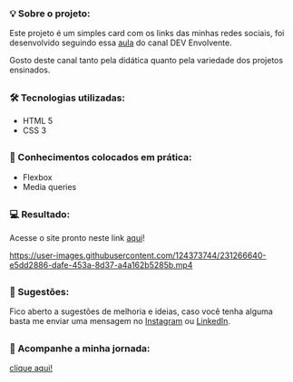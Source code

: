 ### 💡 Sobre o projeto:

Este projeto é um simples card com os links das minhas redes sociais, foi desenvolvido seguindo essa [aula](https://youtu.be/lqWIdekLaqs) do canal DEV Envolvente.

Gosto deste canal tanto pela didática quanto pela variedade dos projetos ensinados.

##

### 🛠 Tecnologias utilizadas:

- HTML 5
- CSS 3

##

### 📝 Conhecimentos colocados em prática:

- Flexbox
- Media queries

##

### 💻 Resultado:

Acesse o site pronto neste link [aqui](https://oliveltonsantos.github.io/card-links)!

https://user-images.githubusercontent.com/124373744/231266640-e5dd2886-dafe-453a-8d37-a4a162b5285b.mp4

##

### 💬 Sugestões:

Fico aberto a sugestões de melhoria e ideias, caso você tenha alguma basta me enviar uma mensagem no [Instagram](https://www.instagram.com/navegandoemc0d1gos) ou [LinkedIn](https://www.linkedin.com/in/olivelton-santos).

##

### 📱 Acompanhe a minha jornada:

[clique aqui!](https://oliveltonsantos.github.io/card-links/) 
